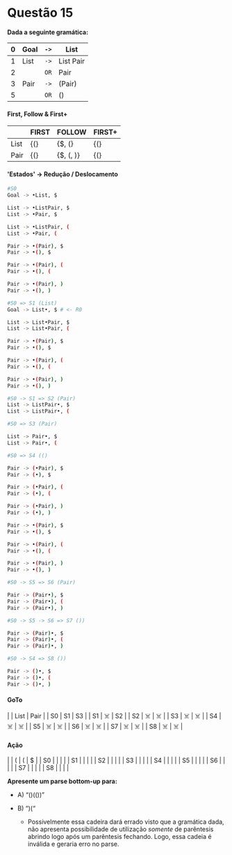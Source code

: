 # Questão 15

**Dada a seguinte gramática:**

|0 | Goal   |`->`| List          |
|--|--------| ---| --------------|
|1 | List   |`->`| List Pair     |
|2 |        |`OR`| Pair          |
|3 | Pair   |`->`| (Pair)        |
|5 |        |`OR`| ()            |

#### First, Follow & First+

|        | FIRST              | FOLLOW            | FIRST+              |
|--------|--------------------|-------------------|---------------------|
| List   | {(}                |{$, (}             | {(}                 |
| Pair   | {(}                |{$, (, )}          | {(}                 |

#### 'Estados' -> Redução / Deslocamento

```sh
#S0
Goal -> •List, $

List -> •ListPair, $
List -> •Pair, $

List -> •ListPair, (
List -> •Pair, (

Pair -> •(Pair), $
Pair -> •(), $

Pair -> •(Pair), (
Pair -> •(), (

Pair -> •(Pair), )
Pair -> •(), )
```

```sh
#S0 => S1 (List)
Goal -> List•, $ # <- R0

List -> List•Pair, $
List -> List•Pair, (

Pair -> •(Pair), $
Pair -> •(), $

Pair -> •(Pair), (
Pair -> •(), (

Pair -> •(Pair), )
Pair -> •(), )
```

```sh
#S0 -> S1 => S2 (Pair)
List -> ListPair•, $
List -> ListPair•, (
```

```sh
#S0 => S3 (Pair)

List -> Pair•, $
List -> Pair•, (
```

```sh
#S0 => S4 (()

Pair -> (•Pair), $
Pair -> (•), $

Pair -> (•Pair), (
Pair -> (•), (

Pair -> (•Pair), )
Pair -> (•), )

Pair -> •(Pair), $
Pair -> •(), $

Pair -> •(Pair), (
Pair -> •(), (

Pair -> •(Pair), )
Pair -> •(), )
```

```sh
#S0 -> S5 => S6 (Pair)

Pair -> (Pair•), $
Pair -> (Pair•), (
Pair -> (Pair•), )
```

```sh
#S0 -> S5 -> S6 => S7 ())

Pair -> (Pair)•, $
Pair -> (Pair)•, (
Pair -> (Pair)•, )
```

```sh
#S0 -> S4 => S8 ())

Pair -> ()•, $
Pair -> ()•, (
Pair -> ()•, )
```

#### GoTo

|    | List | Pair |
| S0 | S1   | S3   |
| S1 |  ☠️   | S2   |
| S2 |  ☠️   |  ☠️   |
| S3 |  ☠️   |  ☠️   |
| S4 |  ☠️   |  ☠️   |
| S5 |  ☠️   |  ☠️   |
| S6 |  ☠️   |  ☠️   |
| S7 |  ☠️   |  ☠️   |
| S8 |  ☠️   |  ☠️   |

#### Ação

|    | (    |   (  |  $  |
| S0 |      |      |     |
| S1 |      |      |     |
| S2 |      |      |     |
| S3 |      |      |     |
| S4 |      |      |     |
| S5 |      |      |     |
| S6 |      |      |     |
| S7 |      |      |     |
| S8 |      |      |     |

**Apresente um parse bottom-up para:**

- A) “()(())”

- B) “)(“
  - Possivelmente essa cadeira dará errado visto que a gramática dada, não apresenta possibilidade de utilização *somente* de parêntesis abrindo logo após um parêntesis fechando. Logo, essa cadeia é inválida e geraria erro no parse.